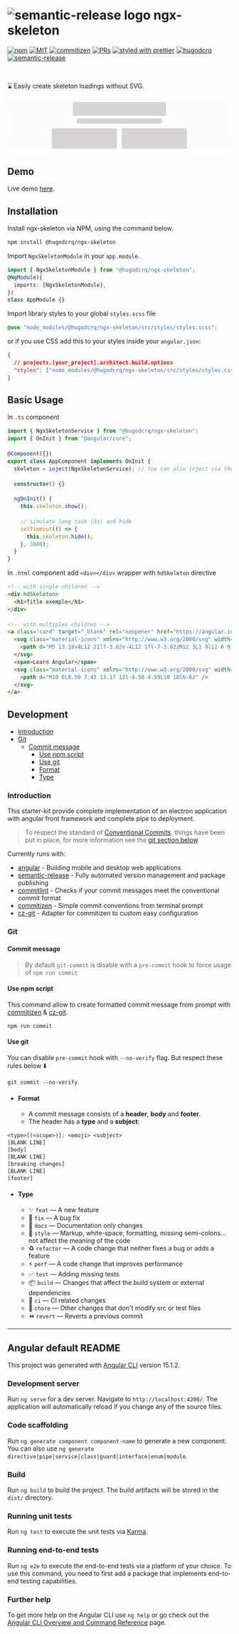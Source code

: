 # <img src="https://www.vectorlogo.zone/logos/angular/angular-icon.svg" alt="semantic-release logo" width="24px"/> ngx-skeleton

[![npm](https://img.shields.io/npm/v/@hugodcrq/ngx-skeleton?style=flat&logo=npm)](https://www.npmjs.com/package/@hugodcrq/ngx-skeleton)
[![MIT](https://img.shields.io/packagist/l/doctrine/orm.svg?style=flat)](https://github.com/hugodcrq/ngx-skeleton/blob/master/LICENSE)
[![commitizen](https://img.shields.io/badge/commitizen-friendly-brightgreen.svg?style=flat)]()
[![PRs](https://img.shields.io/badge/PRs-welcome-brightgreen.svg?style=flat)](https://github.com/hugodcrq/ngx-skeleton/compare)
[![styled with prettier](https://img.shields.io/badge/styled_with-prettier-ff69b4.svg?style=flat)](https://github.com/prettier/prettier)
[![hugodcrq](https://img.shields.io/badge/@-hugodcrq-383636?style=flat-square&labelColor=8f68d4)](https://github.com/hugodcrq/)
[![semantic-release](https://img.shields.io/badge/%20%20%F0%9F%93%A6%F0%9F%9A%80-semantic--release-e10079.svg)](https://github.com/semantic-release/semantic-release)

<br>

⌛ Easily create skeleton loadings without SVG.

<img src="https://github.com/hugodcrq/ngx-skeleton/blob/develop/doc/assets/banner.gif?raw=true" alt="skeleton"/>

## Demo

Live demo [here](https://hugodcrq.github.io/ngx-skeleton/).

## Installation

Install ngx-skeleton via NPM, using the command below.

```bash
npm install @hugodcrq/ngx-skeleton
```

Import `NgxSkeletonModule` in your `app.module`.

```typescript
import { NgxSkeletonModule } from "@hugodcrq/ngx-skeleton";
@NgModule({
  imports: [NgxSkeletonModule],
})
class AppModule {}
```

Import library styles to your global `styles.scss` file

```scss
@use "node_modules/@hugodcrq/ngx-skeleton/src/styles/styles.scss";
```

or if you use CSS add this to your styles inside your `angular.json`:

```json
{
  // projects.[your_project].architect.build.options
  "styles": ["node_modules/@hugodcrq/ngx-skeleton/src/styles/styles.css"]
}
```

## Basic Usage

In `.ts` component

```typescript
import { NgxSkeletonService } from "@hugodcrq/ngx-skeleton";
import { OnInit } from "@angular/core";

@Component({})
export class AppComponent implements OnInit {
  skeleton = inject(NgxSkeletonService); // You can also inject via the constructor

  constructor() {}

  ngOnInit() {
    this.skeleton.show();

    // simulate long task (3s) and hide
    setTimeout(() => {
      this.skeleton.hide();
    }, 3000);
  }
}
```

In `.html` component add `<div></div>` wrapper with `hdSkeleton` directive

```html
<!-- with single children -->
<div hdSkeleton>
  <h1>Title exemple</h1>
</div>

<!-- with multiples children -->
<a class="card" target="_blank" rel="noopener" href="https://angular.io/tutorial" hdSkeleton>
  <svg class="material-icons" xmlns="http://www.w3.org/2000/svg" width="24" height="24" viewBox="0 0 24 24">
    <path d="M5 13.18v4L12 21l7-3.82v-4L12 17l-7-3.82zM12 3L1 9l11 6 9-4.91V17h2V9L12 3z" />
  </svg>
  <span>Learn Angular</span>
  <svg class="material-icons" xmlns="http://www.w3.org/2000/svg" width="24" height="24" viewBox="0 0 24 24">
    <path d="M10 6L8.59 7.41 13.17 12l-4.58 4.59L10 18l6-6z" />
  </svg>
</a>
```

## Development

- [Introduction](#introduction)
- [Git](#git)
  - [Commit message](#commit-message)
    - [Use npm script](#use-npm-script)
    - [Use git](#use-git)
    - [Format](#format)
    - [Type](#type)

### Introduction

This starter-kit provide complete implementation of an electron application with angular front framework
and complete pipe to deployment.

> To respect the standard of [Conventional Commits](https://www.conventionalcommits.org), things have been put in place, for more information see the [git section below](#git).

Currently runs with:

- [angular](https://github.com/angular/angular) - Building mobile and desktop web applications
- [semantic-release](https://github.com/semantic-release/semantic-release) - Fully automated version management and package publishing
- [commitlint](https://github.com/conventional-changelog/commitlint) - Checks if your commit messages meet the conventional commit format
- [commitizen](https://github.com/commitizen/cz-cli) - Simple commit conventions from terminal prompt
- [cz-git](https://github.com/Zhengqbbb/cz-git) - Adapter for commitizen to custom easy configuration

### Git

#### Commit message

> By default `git-commit` is disable with a `pre-commit` hook to force usage of `npm run commit`

#### Use npm script

This command allow to create formatted commit message from prompt with
[commitizen](https://github.com/commitizen/cz-cli) &
[cz-git](https://github.com/Zhengqbbb/cz-git).

```
npm run commit
```

#### Use git

You can disable `pre-commit` hook with `--no-verify` flag. But respect these rules below ⬇️

```
git commit --no-verify
```

- #### Format

  - A commit message consists of a **header**, **body** and **footer**.
  - The header has a **type** and a **subject**:

```text
<type>[(<scope>)]: <emoji> <subject>
[BLANK LINE]
[body]
[BLANK LINE]
[breaking changes]
[BLANK LINE]
[footer]
```

- #### Type

  - ✨ `feat` — A new feature
  - 🐛 `fix` — A bug fix
  - 📝 `docs` — Documentation only changes
  - 💄 `style` — Markup, white-space, formatting, missing semi-colons... not affect the meaning of the code
  - ♻ `refactor` — A code change that neither fixes a bug or adds a feature
  - ⚡ `perf` — A code change that improves performance
  - ✅ `test` — Adding missing tests
  - 📦️ `build` — Changes that affect the build system or external dependencies
  - 🎡 `ci` — CI related changes
  - 🔨 `chore` — Other changes that don't modify src or test files
  - ⏪️ `revert` — Reverts a previous commit

---

## Angular default README

This project was generated with [Angular CLI](https://github.com/angular/angular-cli) version 15.1.2.

### Development server

Run `ng serve` for a dev server. Navigate to `http://localhost:4200/`. The application will automatically reload if you change any of the source files.

### Code scaffolding

Run `ng generate component component-name` to generate a new component. You can also use `ng generate directive|pipe|service|class|guard|interface|enum|module`.

### Build

Run `ng build` to build the project. The build artifacts will be stored in the `dist/` directory.

### Running unit tests

Run `ng test` to execute the unit tests via [Karma](https://karma-runner.github.io).

### Running end-to-end tests

Run `ng e2e` to execute the end-to-end tests via a platform of your choice. To use this command, you need to first add a package that implements end-to-end testing capabilities.

### Further help

To get more help on the Angular CLI use `ng help` or go check out the [Angular CLI Overview and Command Reference](https://angular.io/cli) page.
